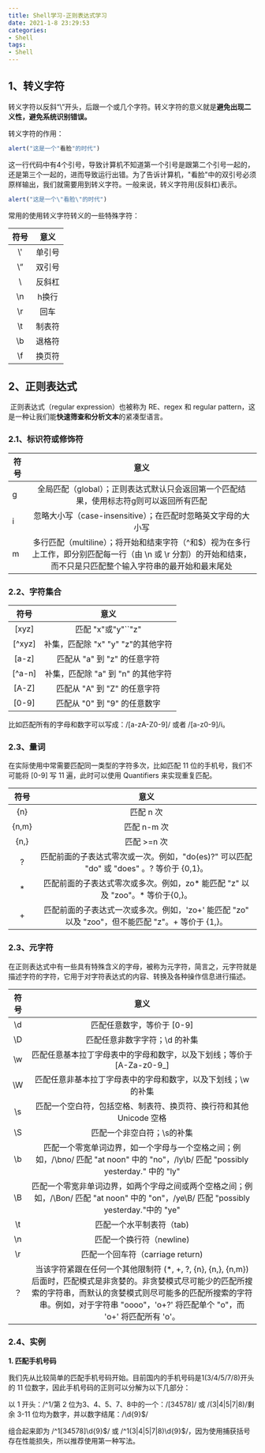 ```yaml
---
title: Shell学习-正则表达式学习
date: 2021-1-8 23:29:53
categories:
- Shell
tags:
- Shell
---
```


## 1、转义字符

​       转义字符以反斜“\”开头，后跟一个或几个字符。转义字符的意义就是**避免出现二义性，避免系统识别错误。**

转义字符的作用：

```javascript
alert("这是一个"看脸"的时代")
```

这一行代码中有4个引号，导致计算机不知道第一个引号是跟第二个引号一起的，还是第三个一起的，进而导致运行出错。为了告诉计算机，"看脸"中的双引号必须原样输出，我们就需要用到转义字符。一般来说，转义字符用\(反斜杠)表示。

```javascript
alert("这是一个\"看脸\"的时代")
```

常用的使用转义字符转义的一些特殊字符：

| 符号 |  意义  |
| :--: | :----: |
| \\'  | 单引号 |
|  \“  | 双引号 |
|  \\  | 反斜杠 |
|  \n  | h换行  |
|  \r  |  回车  |
|  \t  | 制表符 |
|  \b  | 退格符 |
|  \f  | 换页符 |

## 2、正则表达式

​    正则表达式（regular expression）也被称为 RE、regex 和 regular pattern，这是一种让我们能**快速筛查和分析文本**的紧凑型语言。

### 2.1、标识符或修饰符

| 符号 |                             意义                             |
| ---- | :----------------------------------------------------------: |
| g    | 全局匹配（global）；正则表达式默认只会返回第一个匹配结果，使用标志符g则可以返回所有匹配 |
| i    | 忽略大小写（case-insensitive）；在匹配时忽略英文字母的大小写 |
| m    | 多行匹配（multiline）；将开始和结束字符（^和$）视为在多行上工作，即分别匹配每一行（由 \n 或 \r 分割）的开始和结束，而不只是只匹配整个输入字符串的最开始和最末尾处 |

### 2.2、字符集合

|  符号  |                意义                |
| :----: | :--------------------------------: |
| [xyz]  |         匹配 "x"或"y"``"z"         |
| [^xyz] | 补集，匹配除 "x" "y" "z"的其他字符 |
| [a-z]  |    匹配从 "a" 到 "z" 的任意字符    |
| [^a-n] | 补集，匹配除 "a" 到 "n" 的其他字符 |
| [A-Z]  |    匹配从 "A" 到 "Z" 的任意字符    |
| [0-9]  |    匹配从 "0" 到 "9" 的任意数字    |

 比如匹配所有的字母和数字可以写成：/[a-zA-Z0-9]/ 或者 /[a-z0-9]/i。

### 2.3、量词

在实际使用中常需要匹配同一类型的字符多次，比如匹配 11 位的手机号，我们不可能将 [0-9] 写 11 遍，此时可以使用 Quantifiers 来实现重复匹配。

| 符号  |                             意义                             |
| :---: | :----------------------------------------------------------: |
|  {n}  |                          匹配 n 次                           |
| {n,m} |                         匹配 n-m 次                          |
| {n,}  |                         匹配 >=n 次                          |
|   ?   | 匹配前面的子表达式零次或一次。例如，"do(es)?" 可以匹配 "do" 或 "does" 。? 等价于 {0,1}。 |
|   *   | 匹配前面的子表达式零次或多次。例如，zo* 能匹配 "z" 以及 "zoo"。* 等价于{0,}。 |
|   +   | 匹配前面的子表达式一次或多次。例如，'zo+' 能匹配 "zo" 以及 "zoo"，但不能匹配 "z"。+ 等价于 {1,}。 |

### 2.3、元字符

在正则表达式中有一些具有特殊含义的字母，被称为元字符，简言之，元字符就是描述字符的字符，它用于对字符表达式的内容、转换及各种操作信息进行描述。

| 符号 |                             意义                             |
| :--: | :----------------------------------------------------------: |
|  \d  |                  匹配任意数字，等价于 [0-9]                  |
|  \D  |                匹配任意非数字字符；\d 的补集                 |
|  \w  | 匹配任意基本拉丁字母表中的字母和数字，以及下划线；等价于 [A-Za-z0-9_] |
|  \W  | 匹配任意非基本拉丁字母表中的字母和数字，以及下划线；\w 的补集 |
|  \s  | 匹配一个空白符，包括空格、制表符、换页符、换行符和其他 Unicode 空格 |
|  \S  |                  匹配一个非空白符；\s的补集                  |
|  \b  | 匹配一个零宽单词边界，如一个字母与一个空格之间；例如，/\bno/ 匹配 "at noon" 中的 "no"，/ly\b/ 匹配 "possibly yesterday." 中的 "ly" |
|  \B  | 匹配一个零宽非单词边界，如两个字母之间或两个空格之间；例如，/\Bon/ 匹配 "at noon" 中的 "on"，/ye\B/ 匹配 "possibly yesterday."中的 "ye" |
|  \t  |                   匹配一个水平制表符（tab)                   |
|  \n  |                   匹配一个换行符（newline)                   |
|  \r  |               匹配一个回车符（carriage return)               |
|  ？  | 当该字符紧跟在任何一个其他限制符 (*, +, ?, {n}, {n,}, {n,m}) 后面时，匹配模式是非贪婪的。非贪婪模式尽可能少的匹配所搜索的字符串，而默认的贪婪模式则尽可能多的匹配所搜索的字符串。例如，对于字符串 "oooo"，'o+?' 将匹配单个 "o"，而 'o+' 将匹配所有 'o'。 |



### 2.4、实例

**1. 匹配手机号码**

我们先从比较简单的匹配手机号码开始。目前国内的手机号码是1(3/4/5/7/8)开头的 11 位数字，因此手机号码的正则可以分解为以下几部分：

以 1 开头：/^1/第 2 位为3、4、5、7、8中的一个：/[34578]/ 或 /(3|4|5|7|8)/剩余 3-11 位均为数字，并以数字结尾：/\d{9}$/

组合起来即为 /^1[34578]\d{9}$/ 或 /^1(3|4|5|7|8)\d{9}$/，因为使用捕获括号存在性能损失，所以推荐使用第一种写法。





###   
